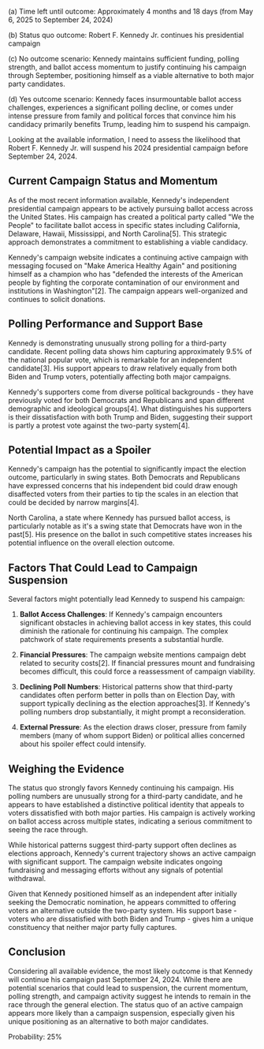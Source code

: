 (a) Time left until outcome: Approximately 4 months and 18 days (from May 6, 2025 to September 24, 2024)

(b) Status quo outcome: Robert F. Kennedy Jr. continues his presidential campaign

(c) No outcome scenario: Kennedy maintains sufficient funding, polling strength, and ballot access momentum to justify continuing his campaign through September, positioning himself as a viable alternative to both major party candidates.

(d) Yes outcome scenario: Kennedy faces insurmountable ballot access challenges, experiences a significant polling decline, or comes under intense pressure from family and political forces that convince him his candidacy primarily benefits Trump, leading him to suspend his campaign.

Looking at the available information, I need to assess the likelihood that Robert F. Kennedy Jr. will suspend his 2024 presidential campaign before September 24, 2024.

## Current Campaign Status and Momentum

As of the most recent information available, Kennedy's independent presidential campaign appears to be actively pursuing ballot access across the United States. His campaign has created a political party called "We the People" to facilitate ballot access in specific states including California, Delaware, Hawaii, Mississippi, and North Carolina[5]. This strategic approach demonstrates a commitment to establishing a viable candidacy.

Kennedy's campaign website indicates a continuing active campaign with messaging focused on "Make America Healthy Again" and positioning himself as a champion who has "defended the interests of the American people by fighting the corporate contamination of our environment and institutions in Washington"[2]. The campaign appears well-organized and continues to solicit donations.

## Polling Performance and Support Base

Kennedy is demonstrating unusually strong polling for a third-party candidate. Recent polling data shows him capturing approximately 9.5% of the national popular vote, which is remarkable for an independent candidate[3]. His support appears to draw relatively equally from both Biden and Trump voters, potentially affecting both major campaigns.

Kennedy's supporters come from diverse political backgrounds - they have previously voted for both Democrats and Republicans and span different demographic and ideological groups[4]. What distinguishes his supporters is their dissatisfaction with both Trump and Biden, suggesting their support is partly a protest vote against the two-party system[4].

## Potential Impact as a Spoiler

Kennedy's campaign has the potential to significantly impact the election outcome, particularly in swing states. Both Democrats and Republicans have expressed concerns that his independent bid could draw enough disaffected voters from their parties to tip the scales in an election that could be decided by narrow margins[4].

North Carolina, a state where Kennedy has pursued ballot access, is particularly notable as it's a swing state that Democrats have won in the past[5]. His presence on the ballot in such competitive states increases his potential influence on the overall election outcome.

## Factors That Could Lead to Campaign Suspension

Several factors might potentially lead Kennedy to suspend his campaign:

1. **Ballot Access Challenges**: If Kennedy's campaign encounters significant obstacles in achieving ballot access in key states, this could diminish the rationale for continuing his campaign. The complex patchwork of state requirements presents a substantial hurdle.

2. **Financial Pressures**: The campaign website mentions campaign debt related to security costs[2]. If financial pressures mount and fundraising becomes difficult, this could force a reassessment of campaign viability.

3. **Declining Poll Numbers**: Historical patterns show that third-party candidates often perform better in polls than on Election Day, with support typically declining as the election approaches[3]. If Kennedy's polling numbers drop substantially, it might prompt a reconsideration.

4. **External Pressure**: As the election draws closer, pressure from family members (many of whom support Biden) or political allies concerned about his spoiler effect could intensify.

## Weighing the Evidence

The status quo strongly favors Kennedy continuing his campaign. His polling numbers are unusually strong for a third-party candidate, and he appears to have established a distinctive political identity that appeals to voters dissatisfied with both major parties. His campaign is actively working on ballot access across multiple states, indicating a serious commitment to seeing the race through.

While historical patterns suggest third-party support often declines as elections approach, Kennedy's current trajectory shows an active campaign with significant support. The campaign website indicates ongoing fundraising and messaging efforts without any signals of potential withdrawal.

Given that Kennedy positioned himself as an independent after initially seeking the Democratic nomination, he appears committed to offering voters an alternative outside the two-party system. His support base - voters who are dissatisfied with both Biden and Trump - gives him a unique constituency that neither major party fully captures.

## Conclusion

Considering all available evidence, the most likely outcome is that Kennedy will continue his campaign past September 24, 2024. While there are potential scenarios that could lead to suspension, the current momentum, polling strength, and campaign activity suggest he intends to remain in the race through the general election. The status quo of an active campaign appears more likely than a campaign suspension, especially given his unique positioning as an alternative to both major candidates.

Probability: 25%